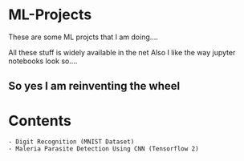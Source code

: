 # ML-Projects

These are some ML projcts that I am doing....

All these stuff is widely available in the net
Also I like the way jupyter notebooks look so....

## So yes I am reinventing the wheel

# Contents
	- Digit Recognition (MNIST Dataset)
	- Maleria Parasite Detection Using CNN (Tensorflow 2)

